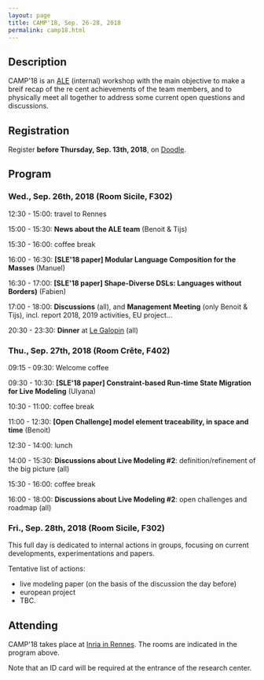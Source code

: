 ```yaml
---
layout: page
title: CAMP'18, Sep. 26-28, 2018
permalink: camp18.html
---
```


## Description

CAMP'18 is an [ALE](http://gemoc.org/ale/) (internal) workshop with the main objective to make a breif recap of the re cent achievements of the team members, 
and to physically meet all together to address some current open questions and discussions.

## Registration

Register **before Thursday, Sep. 13th, 2018**, on [Doodle](https://doodle.com/poll/y9562xvhwvp5eped).

## Program

### Wed., Sep. 26th, 2018 (Room Sicile, F302)

12:30 - 15:00: travel to Rennes

15:00 - 15:30: **News about the ALE team** (Benoit & Tijs)

15:30 - 16:00: coffee break

16:00 - 16:30: **[SLE'18 paper] Modular Language Composition for the Masses** (Manuel)

16:30 - 17:00: **[SLE'18 paper] Shape-Diverse DSLs: Languages without Borders)** (Fabien)

17:00 - 18:00: **Discussions** (all), and **Management Meeting** (only Benoit & Tijs), incl. report 2018, 2019 activities, EU project...

20:30 - 23:30: **Dinner** at [Le Galopin](https://www.legalopin.fr) (all)

### Thu., Sep. 27th, 2018 (Room Crête, F402)

09:15 - 09:30: Welcome coffee

09:30 - 10:30: **[SLE'18 paper] Constraint-based Run-time State Migration for Live Modeling** (Ulyana)

10:30 - 11:00: coffee break

11:00 - 12:30: **[Open Challenge] model element traceability, in space and time** (Benoit)

12:30 - 14:00: lunch

14:00 - 15:30: **Discussions about Live Modeling #2**: definition/refinement of the big picture (all)

15:30 - 16:00: coffee break

16:00 - 18:00: **Discussions about Live Modeling #2**: open challenges and roadmap (all)

### Fri., Sep. 28th, 2018 (Room Sicile, F302)

This full day is dedicated to internal actions in groups, 
focusing on current developments, experimentations and papers.

Tentative list of actions:
- live modeling paper (on the basis of the discussion the day before)
- european project
- TBC.

## Attending

CAMP'18 takes place at [Inria in Rennes](https://www.inria.fr/en/centre/rennes/overview/practical-info). 
The rooms are indicated in the program above. 

Note that an ID card will be required at the entrance of the research center.
